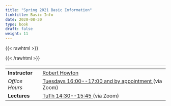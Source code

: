 ```yaml
---
title: "Spring 2021 Basic Information"
linktitle: Basic Info
date: 2020-08-30
type: book
draft: false
weight: 11
---
```


{{< rawhtml >}}
<style>
  a:active,
  a:focus,
  a:hover {
    color: #9b9b9b;
    /* color: #ffdbdc; */
  }
</style>
{{< /rawhtml >}}

| <span>         |                                                                                                                                                                                                           |
|----------------|-----------------------------------------------------------------------------------------------------------------------------------------------------------------------------------------------------------|
| **Instructor** | [Robert Howton <i class="far fa-envelope"></i>](mailto:rhowton@ku.edu.tr)                                                                                                                                 |
| _Office Hours_ | [Tuesdays 16:00--17:00 and by appointment <i class="fas fa-video"></i>](https://kocun.zoom.us/my/rhowton) (via Zoom)                                                                                      |
| **Lectures**   | [TuTh 14:30--15:45 <i class="fas fa-video"></i>](https://ku.blackboard.com/webapps/blackboard/content/launchLink.jsp?course_id=_40612_1&tool_id=_2179_1&tool_type=TOOL&mode=cpview&mode=reset) (via Zoom) |
